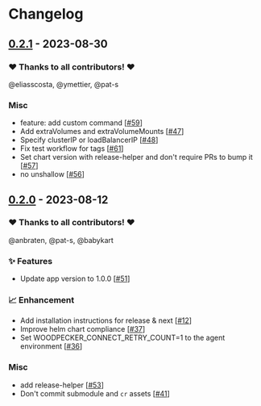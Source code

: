 # Changelog

## [0.2.1](https://github.com/woodpecker-ci/helm/releases/tag/0.2.1) - 2023-08-30

### ❤️ Thanks to all contributors! ❤️

@eliasscosta, @ymettier, @pat-s

### Misc

- feature: add custom command [[#59](https://github.com/woodpecker-ci/helm/pull/59)]
- Add extraVolumes and extraVolumeMounts [[#47](https://github.com/woodpecker-ci/helm/pull/47)]
- Specify clusterIP or loadBalancerIP [[#48](https://github.com/woodpecker-ci/helm/pull/48)]
- Fix test workflow for tags [[#61](https://github.com/woodpecker-ci/helm/pull/61)]
- Set chart version with release-helper and don't require PRs to bump it [[#57](https://github.com/woodpecker-ci/helm/pull/57)]
- no unshallow [[#56](https://github.com/woodpecker-ci/helm/pull/56)]

## [0.2.0](https://github.com/woodpecker-ci/helm/releases/tag/0.2.0) - 2023-08-12

### ❤️ Thanks to all contributors! ❤️

@anbraten, @pat-s, @babykart

### ✨ Features

- Update app version to 1.0.0 [[#51](https://github.com/woodpecker-ci/helm/pull/51)]

### 📈 Enhancement

- Add installation instructions for release & next [[#12](https://github.com/woodpecker-ci/helm/pull/12)]
- Improve helm chart compliance [[#37](https://github.com/woodpecker-ci/helm/pull/37)]
- Set WOODPECKER_CONNECT_RETRY_COUNT=1 to the agent environment [[#36](https://github.com/woodpecker-ci/helm/pull/36)]

### Misc

- add release-helper [[#53](https://github.com/woodpecker-ci/helm/pull/53)]
- Don't commit submodule and `cr` assets [[#41](https://github.com/woodpecker-ci/helm/pull/41)]
